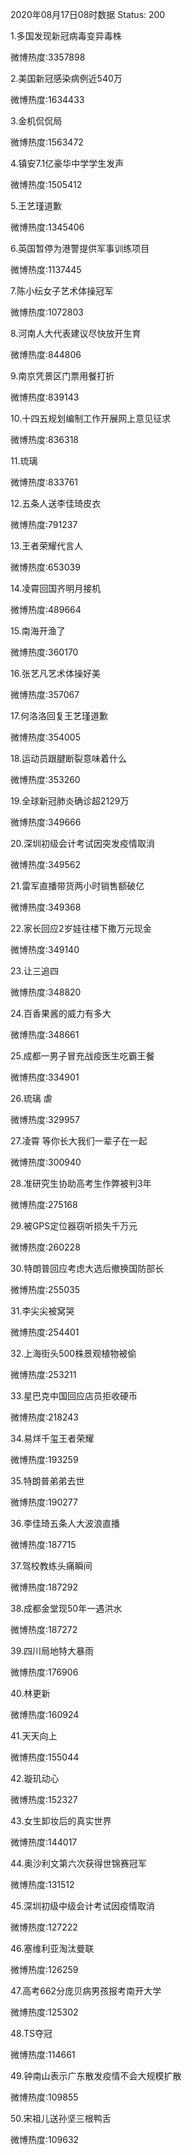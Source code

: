 2020年08月17日08时数据
Status: 200

1.多国发现新冠病毒变异毒株

微博热度:3357898

2.美国新冠感染病例近540万

微博热度:1634433

3.金机侃侃局

微博热度:1563472

4.镇安7.1亿豪华中学学生发声

微博热度:1505412

5.王艺瑾道歉

微博热度:1345406

6.英国暂停为港警提供军事训练项目

微博热度:1137445

7.陈小纭女子艺术体操冠军

微博热度:1072803

8.河南人大代表建议尽快放开生育

微博热度:844806

9.南京凭景区门票用餐打折

微博热度:839143

10.十四五规划编制工作开展网上意见征求

微博热度:836318

11.琉璃

微博热度:833761

12.五条人送李佳琦皮衣

微博热度:791237

13.王者荣耀代言人

微博热度:653039

14.凌霄回国齐明月接机

微博热度:489664

15.南海开渔了

微博热度:360170

16.张艺凡艺术体操好美

微博热度:357067

17.何洛洛回复王艺瑾道歉

微博热度:354005

18.运动员跟腱断裂意味着什么

微博热度:353260

19.全球新冠肺炎确诊超2129万

微博热度:349666

20.深圳初级会计考试因突发疫情取消

微博热度:349562

21.雷军直播带货两小时销售额破亿

微博热度:349368

22.家长回应2岁娃往楼下撒万元现金

微博热度:349140

23.让三追四

微博热度:348820

24.百香果酱的威力有多大

微博热度:348661

25.成都一男子冒充战疫医生吃霸王餐

微博热度:334901

26.琉璃 虐

微博热度:329957

27.凌霄 等你长大我们一辈子在一起

微博热度:300940

28.准研究生协助高考生作弊被判3年

微博热度:275168

29.被GPS定位器窃听损失千万元

微博热度:260228

30.特朗普回应考虑大选后撤换国防部长

微博热度:255035

31.李尖尖被窝哭

微博热度:254401

32.上海街头500株景观植物被偷

微博热度:253211

33.星巴克中国回应店员拒收硬币

微博热度:218243

34.易烊千玺王者荣耀

微博热度:193259

35.特朗普弟弟去世

微博热度:190277

36.李佳琦五条人大波浪直播

微博热度:187715

37.驾校教练头痛瞬间

微博热度:187292

38.成都金堂现50年一遇洪水

微博热度:187272

39.四川局地特大暴雨

微博热度:176906

40.林更新

微博热度:160924

41.天天向上

微博热度:155044

42.璇玑动心

微博热度:152327

43.女生卸妆后的真实世界

微博热度:144017

44.奥沙利文第六次获得世锦赛冠军

微博热度:131512

45.深圳初级中级会计考试因疫情取消

微博热度:127222

46.塞维利亚淘汰曼联

微博热度:126259

47.高考662分庞贝病男孩报考南开大学

微博热度:125302

48.TS夺冠

微博热度:114661

49.钟南山表示广东散发疫情不会大规模扩散

微博热度:109855

50.宋祖儿送孙坚三根鸭舌

微博热度:109632

